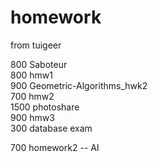 # homework

from tuigeer


800   Saboteur   
800   hmw1     
900   Geometric-Algorithms_hwk2  
700   hmw2       
1500  photoshare        
900   hmw3    
300   database exam

700   homework2 -- AI
